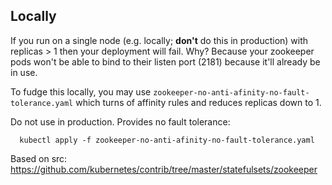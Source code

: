 
## Locally

If you run on a single node (e.g. locally; **don't** do this in production) with replicas > 1 then your deployment will fail. Why? Because your zookeeper pods won't be able to bind to their listen port (2181) because it'll already be in use. 

To fudge this locally, you may use `zookeeper-no-anti-afinity-no-fault-tolerance.yaml` which turns of affinity rules and reduces replicas down to 1.

Do not use in production. Provides no fault tolerance:
```
  kubectl apply -f zookeeper-no-anti-afinity-no-fault-tolerance.yaml
```

Based on src: https://github.com/kubernetes/contrib/tree/master/statefulsets/zookeeper 
